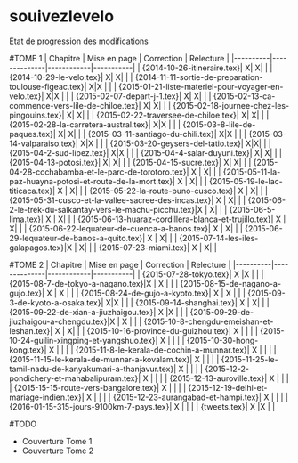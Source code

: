# souivezlevelo

Etat de progression des modifications

#TOME 1
| Chapitre | Mise en page | Correction | Relecture |
|----------|--------------|------------|-----------|
| {2014-10-26-itineraire.tex}| X| X| |
| {2014-10-29-le-velo.tex}|  X| X| |
| {2014-11-11-sortie-de-preparation-toulouse-figeac.tex}|  X|X | |
| {2015-01-21-liste-materiel-pour-voyager-en-velo.tex}|  X|X | |
| {2015-02-07-depart-j-1.tex}|  X| X| |
| {2015-02-13-ca-commence-vers-lile-de-chiloe.tex}|  X| X| |
| {2015-02-18-journee-chez-les-pingouins.tex}|  X| X| |
| {2015-02-22-traversee-de-chiloe.tex}|  X| X| |
| {2015-02-28-la-carretera-austral.tex}|  X|X | |
| {2015-03-8-lile-de-paques.tex}|  X| X| |
| {2015-03-11-santiago-du-chili.tex}|  X|X | |
| {2015-03-14-valparaiso.tex}|  X|X | |
| {2015-03-20-geysers-del-tatio.tex}|  X|X| |
| {2015-04-2-sud-lipez.tex}|  X|X | |
| {2015-04-4-salar-duyuni.tex}|   X| X| |
| {2015-04-13-potosi.tex}|  X| X| |
| {2015-04-15-sucre.tex}|   X| X| |
| {2015-04-28-cochabamba-et-le-parc-de-torotoro.tex}| X  | X| |
| {2015-05-11-la-paz-huayna-potosi-et-route-de-la-mort.tex}| X  | X| |
| {2015-05-19-le-lac-titicaca.tex}| X  | X| |
| {2015-05-22-la-route-puno-cusco.tex}| X  | X| |
| {2015-05-31-cusco-et-la-vallee-sacree-des-incas.tex}| X | X| |
| {2015-06-2-le-trek-du-salkantay-vers-le-machu-picchu.tex}|X | X| |
| {2015-06-5-lima.tex}| X  | X| |
| {2015-06-13-huaraz-cordillera-blanca-et-trujillo.tex}|  X | X| |
| {2015-06-22-lequateur-de-cuenca-a-banos.tex}| X  | X| |
| {2015-06-29-lequateur-de-banos-a-quito.tex}| X  | X| |
| {2015-07-14-les-iles-galapagos.tex}|X  | X| |
| {2015-07-23-miami.tex}| X  | X| |

#TOME 2
| Chapitre | Mise en page | Correction | Relecture |
|----------|--------------|------------|-----------|
| {2015-07-28-tokyo.tex}|  X |X | |
| {2015-08-7-de-tokyo-a-nagano.tex}|X   | X | |
| {2015-08-15-de-nagano-a-gujo.tex}|  X | X | |
| {2015-08-24-de-gujo-a-kyoto.tex}|  X | X | |
| {2015-09-3-de-kyoto-a-osaka.tex}|   X|X | |
| {2015-09-14-shanghai.tex}|  X | X| |
| {2015-09-22-de-xian-a-jiuzhaigou.tex}|  X |X | |
| {2015-09-29-de-jiuzhaigou-a-chengdu.tex}|X   | X | |
| {2015-10-8-chengdu-emeishan-et-leshan.tex}| X  | X| |
| {2015-10-16-province-du-guizhou.tex}| X  | | |
| {2015-10-24-guilin-xingping-et-yangshuo.tex}| X  | | |
| {2015-10-30-hong-kong.tex}| X  | | |
| {2015-11-8-le-kerala-de-cochin-a-munnar.tex}|  X | | |
| {2015-11-15-le-kerala-de-munnar-a-kovalam.tex}| X  | | |
| {2015-11-25-le-tamil-nadu-de-kanyakumari-a-thanjavur.tex}| X  | | |
| {2015-12-2-pondichery-et-mahabalipuram.tex}|  X | | |
| {2015-12-13-auroville.tex}|  X | | |
| {2015-15-15-route-vers-bangalore.tex}|  X | | |
| {2015-12-19-delhi-et-mariage-indien.tex}| X  | | |
| {2015-12-23-aurangabad-et-hampi.tex}| X | | |
| {2016-01-15-315-jours-9100km-7-pays.tex}| X  | | |
| {tweets.tex}| X  |X | |

#TODO
- Couverture Tome 1
- Couverture Tome 2

